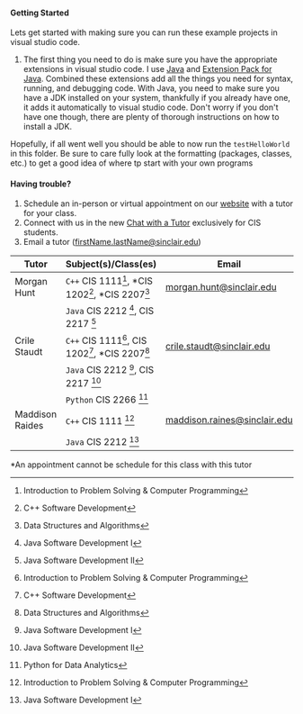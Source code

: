 #### Getting Started
 Lets get started with making sure you can run these example projects in visual studio code.

 1. The first thing you need to do is make sure you have the appropriate extensions in visual studio
 code. I use [Java](https://marketplace.visualstudio.com/items?itemName=Oracle.oracle-java) and [Extension Pack for Java](https://marketplace.visualstudio.com/items?itemName=vscjava.vscode-java-pack).
 Combined these extensions add all the things you need for syntax, running, and debugging code. With Java, you need to make sure you have a JDK installed on your system, thankfully if you already have one, it adds it automatically to visual studio code. Don't worry if you don't have one though, there are plenty of thorough instructions on how to install a JDK.

 Hopefully, if all went well you should be able to now run the `testHelloWorld` in this folder. Be sure to care fully look at the formatting (packages, classes, etc.) to get a good idea of where tp start with your own programs

 #### Having trouble?
 1. Schedule an in-person or virtual appointment on our [website](https://sinclair.edu/services/academic/tlc/) with a tutor for your class.
 2. Connect with us in the new [Chat with a Tutor](https://libanswers.sinclair.edu/chat/widget/0761f2eab578aad4d5b6378831a83d0c63fa133b8149726d7c7d5d1521769a41) exclusively for CIS students.
 3. Email a tutor (firstName.lastName@sinclair.edu)


 | Tutor | Subject(s)/Class(es) | Email |
 | --- | --- | ---|
 | Morgan Hunt | `C++` CIS 1111[^1], *CIS 1202[^2], *CIS 2207[^3] | morgan.hunt@sinclair.edu |
 |             | `Java` CIS 2212 [^4], CIS 2217 [^5]              |                          |
 | Crile Staudt | `C++` CIS 1111[^1], CIS 1202[^2], *CIS 2207[^3] | crile.staudt@sinclair.edu |
 |  | `Java` CIS 2212 [^4], CIS 2217 [^5] |    |
 |  | `Python` CIS 2266 [^6] |  |
 | Maddison Raides | `C++` CIS 1111 [^1] | maddison.raines@sinclair.edu |
 |  | `Java` CIS 2212 [^4] |  |
 
 *An appointment cannot be schedule for this class with this tutor

[^1]: Introduction to Problem Solving & Computer Programming
[^2]: C++ Software Development
[^3]: Data Structures and Algorithms
[^4]: Java Software Development I
[^5]: Java Software Development II
[^6]: Python for Data Analytics 
